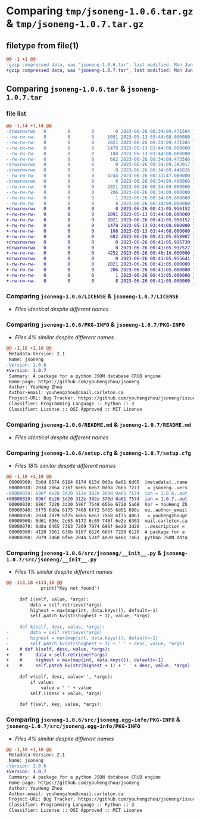 # Comparing `tmp/jsoneng-1.0.6.tar.gz` & `tmp/jsoneng-1.0.7.tar.gz`

## filetype from file(1)

```diff
@@ -1 +1 @@
-gzip compressed data, was "jsoneng-1.0.6.tar", last modified: Mon Jun 26 00:34:09 2023, max compression
+gzip compressed data, was "jsoneng-1.0.7.tar", last modified: Mon Jun 26 00:41:05 2023, max compression
```

## Comparing `jsoneng-1.0.6.tar` & `jsoneng-1.0.7.tar`

### file list

```diff
@@ -1,14 +1,14 @@
-drwxrwxrwx   0        0        0        0 2023-06-26 00:34:09.471504 jsoneng-1.0.6/
--rw-rw-rw-   0        0        0     1091 2023-05-13 03:44:08.000000 jsoneng-1.0.6/LICENSE
--rw-rw-rw-   0        0        0     2021 2023-06-26 00:34:09.471504 jsoneng-1.0.6/PKG-INFO
--rw-rw-rw-   0        0        0     1478 2023-05-13 03:44:08.000000 jsoneng-1.0.6/README.md
--rw-rw-rw-   0        0        0      108 2023-05-13 03:44:08.000000 jsoneng-1.0.6/pyproject.toml
--rw-rw-rw-   0        0        0      682 2023-06-26 00:34:09.473586 jsoneng-1.0.6/setup.cfg
-drwxrwxrwx   0        0        0        0 2023-06-26 00:34:09.393917 jsoneng-1.0.6/src/
-drwxrwxrwx   0        0        0        0 2023-06-26 00:34:09.446826 jsoneng-1.0.6/src/jsoneng/
--rw-rw-rw-   0        0        0     4244 2023-06-26 00:31:47.000000 jsoneng-1.0.6/src/jsoneng/__init__.py
-drwxrwxrwx   0        0        0        0 2023-06-26 00:34:09.466069 jsoneng-1.0.6/src/jsoneng.egg-info/
--rw-rw-rw-   0        0        0     2021 2023-06-26 00:34:09.000000 jsoneng-1.0.6/src/jsoneng.egg-info/PKG-INFO
--rw-rw-rw-   0        0        0      206 2023-06-26 00:34:09.000000 jsoneng-1.0.6/src/jsoneng.egg-info/SOURCES.txt
--rw-rw-rw-   0        0        0        1 2023-06-26 00:34:09.000000 jsoneng-1.0.6/src/jsoneng.egg-info/dependency_links.txt
--rw-rw-rw-   0        0        0        8 2023-06-26 00:34:09.000000 jsoneng-1.0.6/src/jsoneng.egg-info/top_level.txt
+drwxrwxrwx   0        0        0        0 2023-06-26 00:41:05.956152 jsoneng-1.0.7/
+-rw-rw-rw-   0        0        0     1091 2023-05-13 03:44:08.000000 jsoneng-1.0.7/LICENSE
+-rw-rw-rw-   0        0        0     2021 2023-06-26 00:41:05.956152 jsoneng-1.0.7/PKG-INFO
+-rw-rw-rw-   0        0        0     1478 2023-05-13 03:44:08.000000 jsoneng-1.0.7/README.md
+-rw-rw-rw-   0        0        0      108 2023-05-13 03:44:08.000000 jsoneng-1.0.7/pyproject.toml
+-rw-rw-rw-   0        0        0      682 2023-06-26 00:41:05.958907 jsoneng-1.0.7/setup.cfg
+drwxrwxrwx   0        0        0        0 2023-06-26 00:41:05.926730 jsoneng-1.0.7/src/
+drwxrwxrwx   0        0        0        0 2023-06-26 00:41:05.937527 jsoneng-1.0.7/src/jsoneng/
+-rw-rw-rw-   0        0        0     4252 2023-06-26 00:40:16.000000 jsoneng-1.0.7/src/jsoneng/__init__.py
+drwxrwxrwx   0        0        0        0 2023-06-26 00:41:05.955641 jsoneng-1.0.7/src/jsoneng.egg-info/
+-rw-rw-rw-   0        0        0     2021 2023-06-26 00:41:05.000000 jsoneng-1.0.7/src/jsoneng.egg-info/PKG-INFO
+-rw-rw-rw-   0        0        0      206 2023-06-26 00:41:05.000000 jsoneng-1.0.7/src/jsoneng.egg-info/SOURCES.txt
+-rw-rw-rw-   0        0        0        1 2023-06-26 00:41:05.000000 jsoneng-1.0.7/src/jsoneng.egg-info/dependency_links.txt
+-rw-rw-rw-   0        0        0        8 2023-06-26 00:41:05.000000 jsoneng-1.0.7/src/jsoneng.egg-info/top_level.txt
```

### Comparing `jsoneng-1.0.6/LICENSE` & `jsoneng-1.0.7/LICENSE`

 * *Files identical despite different names*

### Comparing `jsoneng-1.0.6/PKG-INFO` & `jsoneng-1.0.7/PKG-INFO`

 * *Files 4% similar despite different names*

```diff
@@ -1,10 +1,10 @@
 Metadata-Version: 2.1
 Name: jsoneng
-Version: 1.0.6
+Version: 1.0.7
 Summary: A package for a python JSON database CRUD engine
 Home-page: https://github.com/youhengzhou/jsoneng
 Author: YouHeng Zhou
 Author-email: youhengzhou@cmail.carleton.ca
 Project-URL: Bug Tracker, https://github.com/youhengzhou/jsoneng/issues
 Classifier: Programming Language :: Python :: 3
 Classifier: License :: OSI Approved :: MIT License
```

### Comparing `jsoneng-1.0.6/README.md` & `jsoneng-1.0.7/README.md`

 * *Files identical despite different names*

### Comparing `jsoneng-1.0.6/setup.cfg` & `jsoneng-1.0.7/setup.cfg`

 * *Files 18% similar despite different names*

```diff
@@ -1,10 +1,10 @@
 00000000: 5b6d 6574 6164 6174 615d 0d0a 6e61 6d65  [metadata]..name
 00000010: 203d 206a 736f 6e65 6e67 0d0a 7665 7273   = jsoneng..vers
-00000020: 696f 6e20 3d20 312e 302e 360d 0a61 7574  ion = 1.0.6..aut
+00000020: 696f 6e20 3d20 312e 302e 370d 0a61 7574  ion = 1.0.7..aut
 00000030: 686f 7220 3d20 596f 7548 656e 6720 5a68  hor = YouHeng Zh
 00000040: 6f75 0d0a 6175 7468 6f72 5f65 6d61 696c  ou..author_email
 00000050: 203d 2079 6f75 6865 6e67 7a68 6f75 4063   = youhengzhou@c
 00000060: 6d61 696c 2e63 6172 6c65 746f 6e2e 6361  mail.carleton.ca
 00000070: 0d0a 6465 7363 7269 7074 696f 6e20 3d20  ..description = 
 00000080: 4120 7061 636b 6167 6520 666f 7220 6120  A package for a 
 00000090: 7079 7468 6f6e 204a 534f 4e20 6461 7461  python JSON data
```

### Comparing `jsoneng-1.0.6/src/jsoneng/__init__.py` & `jsoneng-1.0.7/src/jsoneng/__init__.py`

 * *Files 1% similar despite different names*

```diff
@@ -113,18 +113,18 @@
             print("Key not found")
 
     def i(self, value, *args):
         data = self.retrieve(*args)
         highest = max(map(int, data.keys()), default=-1)
         self.patch_kv(str(highest + 1), value, *args)
     
-    def k(self, desc, value, *args):
-        data = self.retrieve(*args)
-        highest = max(map(int, data.keys()), default=-1)
-        self.patch_kv(str(highest + 1) + ' ' + desc, value, *args)
+    # def k(self, desc, value, *args):
+    #     data = self.retrieve(*args)
+    #     highest = max(map(int, data.keys()), default=-1)
+    #     self.patch_kv(str(highest + 1) + ' ' + desc, value, *args)
 
     def v(self, desc, value='', *args):
         if value:
             value = ' ' + value
         self.i(desc + value, *args)
 
     def f(self, key, value, *args):
```

### Comparing `jsoneng-1.0.6/src/jsoneng.egg-info/PKG-INFO` & `jsoneng-1.0.7/src/jsoneng.egg-info/PKG-INFO`

 * *Files 4% similar despite different names*

```diff
@@ -1,10 +1,10 @@
 Metadata-Version: 2.1
 Name: jsoneng
-Version: 1.0.6
+Version: 1.0.7
 Summary: A package for a python JSON database CRUD engine
 Home-page: https://github.com/youhengzhou/jsoneng
 Author: YouHeng Zhou
 Author-email: youhengzhou@cmail.carleton.ca
 Project-URL: Bug Tracker, https://github.com/youhengzhou/jsoneng/issues
 Classifier: Programming Language :: Python :: 3
 Classifier: License :: OSI Approved :: MIT License
```

